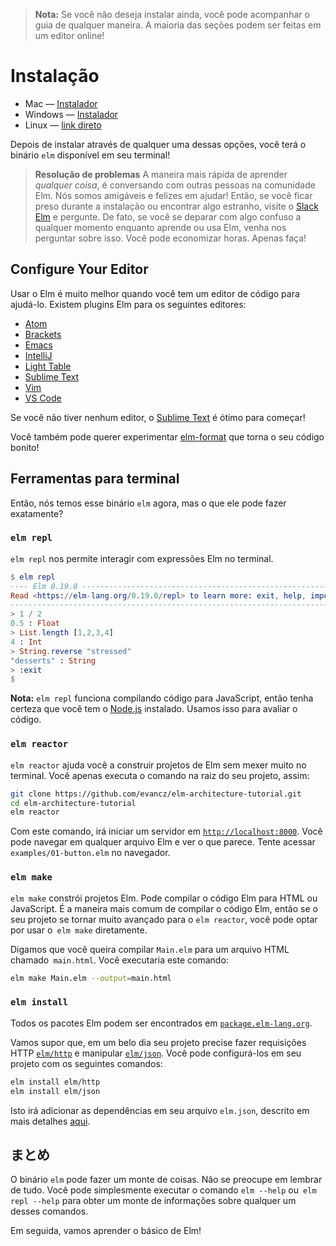 <!--
> **Note:** If you do not want to install yet, you can follow along anyway. Most sections can be done in an online editor!
-->

> **Nota:** Se você não deseja instalar ainda, você pode acompanhar o guia de qualquer maneira. A maioria das seções podem ser feitas em um editor online!


<!--
# Install

  * Mac &mdash; [installer][mac]
  * Windows &mdash; [installer][win]
  * Anywhere &mdash; [direct download][gh] or [npm][]

[mac]: https://github.com/elm/compiler/releases/download/0.19.0/installer-for-mac.pkg
[win]: https://github.com/elm/compiler/releases/download/0.19.0/installer-for-windows.exe
[npm]: https://www.npmjs.com/package/elm
[gh]: https://github.com/elm/compiler/releases/tag/0.19.0

After installing through any of those routes, you will have the `elm` binary available in your terminal!

> **Troubleshooting:** The fastest way to learn *anything* is to talk with other people in the Elm community. We are friendly and happy to help! So if you get stuck during installation or encounter something weird, visit [the Elm Slack](http://elmlang.herokuapp.com/) and ask about it. In fact, if you run into something confusing at any point while learning or using Elm, come ask us about it. You can save yourself hours. Just do it!
-->

# Instalação

  * Mac &mdash; [Instalador][mac]
  * Windows &mdash; [Instalador][win]
  * Linux &mdash; [link direto][linux]

[mac]: https://github.com/elm/compiler/releases/download/0.19.0/installer-for-mac.pkg
[win]: https://github.com/elm/compiler/releases/download/0.19.0/installer-for-windows.exe
[linux]: https://gist.github.com/evancz/442b56717b528f913d1717f2342a295d
[npm]: https://www.npmjs.com/package/elm

Depois de instalar através de qualquer uma dessas opções, você terá o binário `elm` disponível em seu terminal!

> **Resolução de problemas** A maneira mais rápida de aprender *qualquer coisa*, é conversando com outras pessoas na comunidade Elm. Nós somos amigáveis e felizes em ajudar! Então, se você ficar preso durante a instalação ou encontrar algo estranho, visite o [Slack Elm](http://elmlang.herokuapp.com/) e pergunte. De fato, se você se deparar com algo confuso a qualquer momento enquanto aprende ou usa Elm, venha nos perguntar sobre isso. Você pode economizar horas. Apenas faça!


<!--
## Configure Your Editor

Using Elm is way nicer when you have a code editor to help you out. There are Elm plugins for at least the following editors:

  * [Atom](https://atom.io/packages/language-elm)
  * [Brackets](https://github.com/lepinay/elm-brackets)
  * [Emacs](https://github.com/jcollard/elm-mode)
  * [IntelliJ](https://github.com/klazuka/intellij-elm)
  * [Light Table](https://github.com/rundis/elm-light)
  * [Sublime Text](https://packagecontrol.io/packages/Elm%20Language%20Support)
  * [Vim](https://github.com/ElmCast/elm-vim)
  * [VS Code](https://github.com/sbrink/vscode-elm)

If you do not have an editor at all, [Sublime Text](https://www.sublimetext.com/) is a great one to get started with!

You may also want to try out [elm-format][] which makes your code pretty!

[elm-format]: https://github.com/avh4/elm-format
-->


## Configure Your Editor

Usar o Elm é muito melhor quando você tem um editor de código para ajudá-lo. Existem plugins Elm para os seguintes editores:

  * [Atom](https://atom.io/packages/language-elm)
  * [Brackets](https://github.com/lepinay/elm-brackets)
  * [Emacs](https://github.com/jcollard/elm-mode)
  * [IntelliJ](https://github.com/klazuka/intellij-elm)
  * [Light Table](https://github.com/rundis/elm-light)
  * [Sublime Text](https://packagecontrol.io/packages/Elm%20Language%20Support)
  * [Vim](https://github.com/ElmCast/elm-vim)
  * [VS Code](https://github.com/sbrink/vscode-elm)

Se você não tiver nenhum editor, o [Sublime Text](https://www.sublimetext.com/) é ótimo para começar!

Você também pode querer experimentar [elm-format][] que torna o seu código bonito!

[elm-format]: https://github.com/avh4/elm-format

<!--
## Terminal Tools

So we have this `elm` binary now, but what can it do exactly?
-->

## Ferramentas para terminal
Então, nós temos esse binário `elm` agora, mas o que ele pode fazer exatamente?

<!--
### `elm repl`

`elm repl` lets us interact with Elm expressions in the terminal.

```elm
$ elm repl
---- Elm 0.19.0 ----------------------------------------------------------------
Read <https://elm-lang.org/0.19.0/repl> to learn more: exit, help, imports, etc.
--------------------------------------------------------------------------------
> 1 / 2
0.5 : Float
> List.length [1,2,3,4]
4 : Int
> String.reverse "stressed"
"desserts" : String
> :exit
$
```

We will be using `elm repl` in the upcoming &ldquo;Core Language&rdquo; section, and you can read more about how it works [here](https://elm-lang.org/0.19.0/repl).

> **Note:** `elm repl` works by compiling code to JavaScript, so make sure you have [Node.js](http://nodejs.org/) installed. We use that to evaluate code.
-->

### `elm repl`
`elm repl` nos permite interagir com expressões Elm no terminal.

```elm
$ elm repl
---- Elm 0.19.0 ----------------------------------------------------------------
Read <https://elm-lang.org/0.19.0/repl> to learn more: exit, help, imports, etc.
--------------------------------------------------------------------------------
> 1 / 2
0.5 : Float
> List.length [1,2,3,4]
4 : Int
> String.reverse "stressed"
"desserts" : String
> :exit
$
```

**Nota:** `elm repl` funciona compilando código para JavaScript, então tenha certeza que você tem o [Node.js](http://nodejs.org/) instalado. Usamos isso para avaliar o código.


<!--
### `elm reactor`

`elm reactor` helps you build Elm projects without messing with the terminal too much. You just run it at the root of your project, like this:

```bash
git clone https://github.com/evancz/elm-architecture-tutorial.git
cd elm-architecture-tutorial
elm reactor
```

This starts a server at [`http://localhost:8000`](http://localhost:8000). You can navigate to any Elm file and see what it looks like. Try to check out `examples/01-button.elm`.
-->

### `elm reactor`
`elm reactor` ajuda você a construir projetos de Elm sem mexer muito no terminal. Você apenas executa o comando na raiz do seu projeto, assim:

```bash
git clone https://github.com/evancz/elm-architecture-tutorial.git
cd elm-architecture-tutorial
elm reactor
```

Com este comando, irá iniciar um servidor em [`http://localhost:8000`](http://localhost:8000). Você pode navegar em qualquer arquivo Elm e ver o que parece. Tente acessar `examples/01-button.elm` no navegador.

<!--
## `elm make`

`elm make` builds Elm projects. It can compile Elm code to HTML or JavaScript. It is the most general way to compile Elm code, so if your project becomes too advanced for `elm reactor`, you will want to start using `elm make` directly.

Say you want to compile `Main.elm` to an HTML file named `main.html`. You would run this command:

```bash
elm make Main.elm --output=main.html
```
-->

### `elm make`
`elm make` constrói projetos Elm. Pode compilar o código Elm para HTML ou JavaScript. É a maneira mais comum de compilar o código Elm, então se o seu projeto se tornar muito avançado para o `elm reactor`, você pode optar por usar o` elm make` diretamente.

Digamos que você queira compilar `Main.elm` para um arquivo HTML chamado` main.html`. Você executaria este comando:

```bash
elm make Main.elm --output=main.html
```

<!--
### `elm install`

Elm packages all live at [`package.elm-lang.org`](https://package.elm-lang.org/).

Say you look around and decide you need [`elm/http`][http] and [`elm/json`][json] to make some HTTP requests. You can get them set up in your project with the following commands:

```bash
elm install elm/http
elm install elm/json
```

This will add the dependencies into your `elm.json` file, described in more detail [here](https://github.com/elm/compiler/blob/master/docs/elm.json/application.md).

[http]: https://package.elm-lang.org/packages/elm/http/latest
[json]: https://package.elm-lang.org/packages/elm/json/latest
-->

### `elm install`

Todos os pacotes Elm podem ser encontrados em [`package.elm-lang.org`](https://package.elm-lang.org/).

Vamos supor que, em um belo dia seu projeto precise fazer requisições HTTP [`elm/http`][http] e manipular [`elm/json`][json]. Você pode configurá-los em seu projeto com os seguintes comandos:

```bash
elm install elm/http
elm install elm/json
```

Isto irá adicionar as dependências em seu arquivo `elm.json`, descrito em mais detalhes [aqui](https://github.com/elm/compiler/blob/master/docs/elm.json/application.md).

[http]: https://package.elm-lang.org/packages/elm/http/latest
[json]: https://package.elm-lang.org/packages/elm/json/latest

<!--
## Resumo
The `elm` binary can do a bunch of stuff. Do not worry about remembering it all. You can always just run `elm --help` or `elm repl --help` to get a bunch of information about any of these commands.

Next we are going to learn the basics of Elm!
-->

## まとめ
O binário `elm` pode fazer um monte de coisas. Não se preocupe em lembrar de tudo. Você pode simplesmente executar o comando `elm --help` ou` elm repl --help` para obter um monte de informações sobre qualquer um desses comandos.

Em seguida, vamos aprender o básico de Elm!
